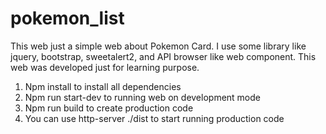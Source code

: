 # pokemon_list

This web just a simple web about Pokemon Card.
I use some library like jquery, bootstrap, sweetalert2, and API browser like web component. This web was developed just for learning purpose.

1. Npm install to install all dependencies
2. Npm run start-dev to running web on development mode
3. Npm run build to create production code
4. You can use http-server ./dist to start running production code
